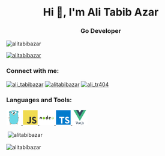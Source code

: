 <h1 align="center">Hi 👋, I'm Ali Tabib Azar</h1>
<h3 align="center">Go Developer</h3>

<p align="left"> <img src="https://komarev.com/ghpvc/?username=alitabibazar&label=Profile%20views&color=0e75b6&style=flat" alt="alitabibazar" /> </p>

<p align="left"> <a href="https://github.com/ryo-ma/github-profile-trophy"><img src="https://github-profile-trophy.vercel.app/?username=alitabibazar" alt="alitabibazar" /></a> </p>

<h3 align="left">Connect with me:</h3>
<p align="left">
<a href="https://twitter.com/ali_tabibazar" target="blank"><img align="center" src="https://raw.githubusercontent.com/rahuldkjain/github-profile-readme-generator/master/src/images/icons/Social/twitter.svg" alt="ali_tabibazar" height="30" width="40" /></a>
<a href="https://linkedin.com/in/alitabibazar" target="blank"><img align="center" src="https://raw.githubusercontent.com/rahuldkjain/github-profile-readme-generator/master/src/images/icons/Social/linked-in-alt.svg" alt="alitabibazar" height="30" width="40" /></a>
<a href="https://instagram.com/ali_tr404" target="blank"><img align="center" src="https://raw.githubusercontent.com/rahuldkjain/github-profile-readme-generator/master/src/images/icons/Social/instagram.svg" alt="ali_tr404" height="30" width="40" /></a>
</p>

<h3 align="left">Languages and Tools:</h3>
<p align="left"> <a href="https://golang.org" target="_blank" rel="noreferrer"> <img src="https://raw.githubusercontent.com/devicons/devicon/master/icons/go/go-original.svg" alt="go" width="40" height="40"/> </a> <a href="https://developer.mozilla.org/en-US/docs/Web/JavaScript" target="_blank" rel="noreferrer"> <img src="https://raw.githubusercontent.com/devicons/devicon/master/icons/javascript/javascript-original.svg" alt="javascript" width="40" height="40"/> </a> <a href="https://nodejs.org" target="_blank" rel="noreferrer"> <img src="https://raw.githubusercontent.com/devicons/devicon/master/icons/nodejs/nodejs-original-wordmark.svg" alt="nodejs" width="40" height="40"/> </a> <a href="https://www.typescriptlang.org/" target="_blank" rel="noreferrer"> <img src="https://raw.githubusercontent.com/devicons/devicon/master/icons/typescript/typescript-original.svg" alt="typescript" width="40" height="40"/> </a> <a href="https://vuejs.org/" target="_blank" rel="noreferrer"> <img src="https://raw.githubusercontent.com/devicons/devicon/master/icons/vuejs/vuejs-original-wordmark.svg" alt="vuejs" width="40" height="40"/> </a> </p>

<p>&nbsp;<img align="center" src="https://github-readme-stats.vercel.app/api?username=alitabibazar&show_icons=true&locale=en" alt="alitabibazar" /></p>

<p><img align="center" src="https://github-readme-streak-stats.herokuapp.com/?user=alitabibazar&" alt="alitabibazar" /></p>
